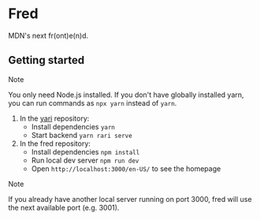# Fred

MDN's next fr(ont)e(n)d.

## Getting started

> [!NOTE]
> You only need Node.js installed. If you don't have globally installed yarn, you can run commands as `npx yarn` instead of `yarn`.

1. In the [yari](https://github.com/mdn/yari/) repository:
	- Install dependencies `yarn`
	- Start backend `yarn rari serve`
2. In the fred repository:
	- Install dependencies `npm install`
	- Run local dev server `npm run dev`
	- Open `http://localhost:3000/en-US/` to see the homepage

> [!NOTE]
> If you already have another local server running on port 3000, fred will use the next available port (e.g. 3001).
